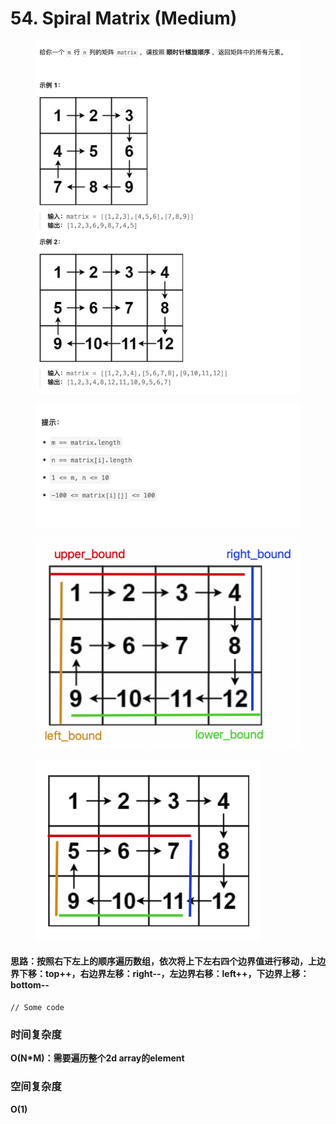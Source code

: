 # 54. Spiral Matrix (Medium)

<figure><img src="../../../.gitbook/assets/image (33).png" alt=""><figcaption></figcaption></figure>

<figure><img src="../../../.gitbook/assets/image (35).png" alt="" width="563"><figcaption></figcaption></figure>

<figure><img src="../../../.gitbook/assets/image (36).png" alt="" width="563"><figcaption></figcaption></figure>

<figure><img src="../../../.gitbook/assets/image (37).png" alt="" width="360"><figcaption></figcaption></figure>



#### 思路：按照右下左上的顺序遍历数组，依次将上下左右四个边界值进行移动，上边界下移：top++，右边界左移：right--，左边界右移：left++，下边界上移：bottom--

```
// Some code
```

### 时间复杂度

**O(N\*M)：需要遍历整个2d array的element**

### 空间复杂度

**O(1)**&#x20;
